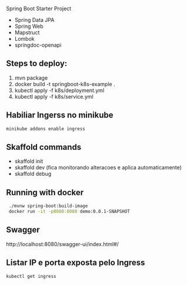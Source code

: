 Spring Boot Starter Project


 * Spring Data JPA
 * Spring Web
 * Mapstruct
 * Lombok
 * springdoc-openapi



## Steps to deploy:

1. mvn package
2. docker build -t springboot-k8s-example .
3. kubectl apply -f k8s/deployment.yml
4. kubectl apply -f k8s/service.yml


## Habiliar Ingerss no minikube
```bash
minikube addons enable ingress
```


## Skaffold commands

- skaffold init
- skaffold dev (fica monitorando alteracoes e aplica automaticamente)
- skaffold debug


## Running with docker

```bash
 ./mvnw spring-boot:build-image
 docker run -it -p8080:8080 demo:0.0.1-SNAPSHOT
```


## Swagger

http://localhost:8080/swagger-ui/index.html#/



## Listar IP e porta exposta pelo Ingress

```bash
kubectl get ingress    
```